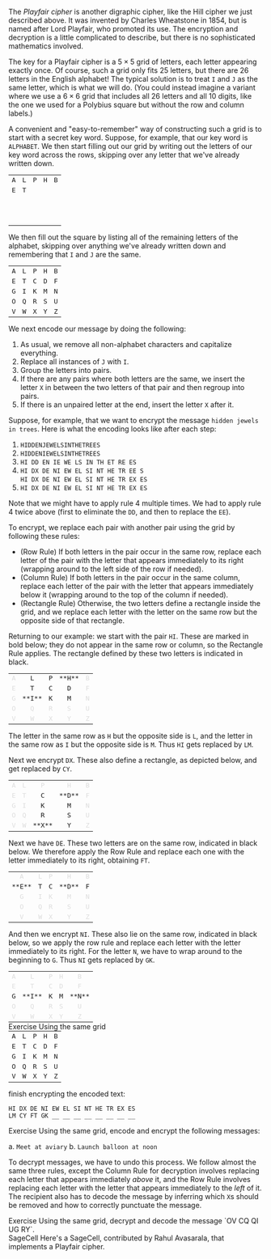 The *Playfair cipher* is another digraphic cipher, like the Hill cipher we just described above. It was invented by Charles Wheatstone in 1854, but is named after Lord Playfair, who promoted its use. The encryption and decryption is a little complicated to describe, but there is no sophisticated mathematics involved. 

The key for a Playfair cipher is a $5 \times 5$ grid of letters, each letter appearing exactly once. Of course, such a grid only fits 25 letters, but there are 26 letters in the English alphabet! The typical solution is to treat `I` and `J` as the same letter, which is what we will do. (You could instead imagine a variant where we use a $6 \times 6$ grid that includes all 26 letters and all 10 digits, like the one we used for a Polybius square but without the row and column labels.)

A convenient and "easy-to-remember" way of constructing such a grid is to start with a secret key word. Suppose, for example, that our key word is `ALPHABET`. We then start filling out our grid by writing out the letters of our key word across the rows, skipping over any letter that we've already written down. 

<table width="30%" style="margin: auto; font-family: monospace; text-align: center;">
<tr>
<td>A</td>
<td>L</td>
<td>P</td>
<td>H</td>
<td>B</td>
</tr>

<tr>
<td>E</td>
<td>T</td>
<td> </td>
<td> </td>
<td> </td>
</tr>

<tr>
<td>&nbsp;</td>
<td> </td>
<td> </td>
<td> </td>
<td> </td>
</tr>

<tr>
<td>&nbsp;</td>
<td> </td>
<td> </td>
<td> </td>
<td> </td>
</tr>

<tr>
<td>&nbsp;</td>
<td> </td>
<td> </td>
<td> </td>
<td> </td>
</tr>
</table>

We then fill out the square by listing all of the remaining letters of the alphabet, skipping over anything we've already written down and remembering that `I` and `J` are the same. 

<table width="30%" style="margin: auto; font-family: monospace; text-align: center;">
<tr>
<td>A</td>
<td>L</td>
<td>P</td>
<td>H</td>
<td>B</td>
</tr>

<tr>
<td>E</td>
<td>T</td>
<td>C</td>
<td>D</td>
<td>F</td>
</tr>

<tr>
<td>G</td>
<td>I</td>
<td>K</td>
<td>M</td>
<td>N</td>
</tr>

<tr>
<td>O</td>
<td>Q</td>
<td>R</td>
<td>S</td>
<td>U</td>
</tr>

<tr>
<td>V</td>
<td>W</td>
<td>X</td>
<td>Y</td>
<td>Z</td>
</tr>
</table>

We next encode our message by doing the following: 

1. As usual, we remove all non-alphabet characters and capitalize everything.
2. Replace all instances of `J` with `I`. 
3. Group the letters into pairs. 
4. If there are any pairs where both letters are the same, we insert the letter `X` in between the two letters of that pair and then regroup into pairs. 
5. If there is an unpaired letter at the end, insert the letter `X` after it. 

Suppose, for example, that we want to encrypt the message `hidden jewels in trees`. Here is what the encoding looks like after each step: 

1. `HIDDENJEWELSINTHETREES`
2. `HIDDENIEWELSINTHETREES`
3. `HI DD EN IE WE LS IN TH ET RE ES`
4. `HI DX DE NI EW EL SI NT HE TR EE S`  
   `HI DX DE NI EW EL SI NT HE TR EX ES`
5. `HI DX DE NI EW EL SI NT HE TR EX ES`

Note that we might have to apply rule 4 multiple times. We had to apply rule 4 twice above (first to eliminate the `DD`, and then to replace the `EE`). 

To encrypt, we replace each pair with another pair using the grid by following these rules: 

* (Row Rule) If both letters in the pair occur in the same row, replace each letter of the pair with the letter that appears immediately to its right (wrapping around to the left side of the row if needed). 
* (Column Rule) If both letters in the pair occur in the same column, replace each letter of the pair with the letter that appears immediately below it (wrapping around to the top of the column if needed). 
* (Rectangle Rule) Otherwise, the two letters define a rectangle inside the grid, and we replace each letter with the letter on the same row but the opposite side of that rectangle. 

Returning to our example: we start with the pair `HI`. These are marked in bold below; they do not appear in the same row or column, so the Rectangle Rule applies. The rectangle defined by these two letters is indicated in black. 

<table width="30%" style="margin: auto; font-family: monospace; text-align: center;">
<tr>
<td style="color: #dddddd">A</td>
<td>L</td>
<td>P</td>
<td>**H**</td>
<td style="color: #dddddd">B</td>
</tr>

<tr>
<td style="color: #dddddd">E</td>
<td>T</td>
<td>C</td>
<td>D</td>
<td style="color: #dddddd">F</td>
</tr>

<tr>
<td style="color: #dddddd">G</td>
<td>**I**</td>
<td>K</td>
<td>M</td>
<td style="color: #dddddd">N</td>
</tr>

<tr>
<td style="color: #dddddd">O</td>
<td style="color: #dddddd">Q</td>
<td style="color: #dddddd">R</td>
<td style="color: #dddddd">S</td>
<td style="color: #dddddd">U</td>
</tr>

<tr>
<td style="color: #dddddd">V</td>
<td style="color: #dddddd">W</td>
<td style="color: #dddddd">X</td>
<td style="color: #dddddd">Y</td>
<td style="color: #dddddd">Z</td>
</tr>
</table>

The letter in the same row as `H` but the opposite side is `L`, and the letter in the same row as `I` but the opposite side is `M`. Thus `HI` gets replaced by `LM`. 

Next we encrypt `DX`. These also define a rectangle, as depicted below, and get replaced by `CY`. 

<table width="30%" style="margin: auto; font-family: monospace; text-align: center;">
<tr>
<td style="color: #dddddd">A</td>
<td style="color: #dddddd">L</td>
<td style="color: #dddddd">P</td>
<td style="color: #dddddd">H</td>
<td style="color: #dddddd">B</td>
</tr>

<tr>
<td style="color: #dddddd">E</td>
<td style="color: #dddddd">T</td>
<td>C</td>
<td>**D**</td>
<td style="color: #dddddd">F</td>
</tr>

<tr>
<td style="color: #dddddd">G</td>
<td style="color: #dddddd">I</td>
<td>K</td>
<td>M</td>
<td style="color: #dddddd">N</td>
</tr>

<tr>
<td style="color: #dddddd">O</td>
<td style="color: #dddddd">Q</td>
<td>R</td>
<td>S</td>
<td style="color: #dddddd">U</td>
</tr>

<tr>
<td style="color: #dddddd">V</td>
<td style="color: #dddddd">W</td>
<td>**X**</td>
<td>Y</td>
<td style="color: #dddddd">Z</td>
</tr>
</table>

Next we have `DE`. These two letters are on the same row, indicated in black below. We therefore apply the Row Rule and replace each one with the letter immediately to its right, obtaining `FT`. 

<table width="30%" style="margin: auto; font-family: monospace; text-align: center;">
<tr>
<td style="color: #dddddd">A</td>
<td style="color: #dddddd">L</td>
<td style="color: #dddddd">P</td>
<td style="color: #dddddd">H</td>
<td style="color: #dddddd">B</td>
</tr>

<tr>
<td>**E**</td>
<td>T</td>
<td>C</td>
<td>**D**</td>
<td>F</td>
</tr>

<tr>
<td style="color: #dddddd">G</td>
<td style="color: #dddddd">I</td>
<td style="color: #dddddd">K</td>
<td style="color: #dddddd">M</td>
<td style="color: #dddddd">N</td>
</tr>

<tr>
<td style="color: #dddddd">O</td>
<td style="color: #dddddd">Q</td>
<td style="color: #dddddd">R</td>
<td style="color: #dddddd">S</td>
<td style="color: #dddddd">U</td>
</tr>

<tr>
<td style="color: #dddddd">V</td>
<td style="color: #dddddd">W</td>
<td style="color: #dddddd">X</td>
<td style="color: #dddddd">Y</td>
<td style="color: #dddddd">Z</td>
</tr>
</table>

And then we encrypt `NI`. These also lie on the same row, indicated in black below, so we apply the row rule and replace each letter with the letter immediately to its right. For the letter `N`, we have to wrap around to the beginning to `G`. Thus `NI` gets replaced by `GK`. 

<table width="30%" style="margin: auto; font-family: monospace; text-align: center;">
<tr>
<td style="color: #dddddd">A</td>
<td style="color: #dddddd">L</td>
<td style="color: #dddddd">P</td>
<td style="color: #dddddd">H</td>
<td style="color: #dddddd">B</td>
</tr>

<tr>
<td style="color: #dddddd">E</td>
<td style="color: #dddddd">T</td>
<td style="color: #dddddd">C</td>
<td style="color: #dddddd">D</td>
<td style="color: #dddddd">F</td>
</tr>

<tr>
<td>G</td>
<td>**I**</td>
<td>K</td>
<td>M</td>
<td>**N**</td>
</tr>

<tr>
<td style="color: #dddddd">O</td>
<td style="color: #dddddd">Q</td>
<td style="color: #dddddd">R</td>
<td style="color: #dddddd">S</td>
<td style="color: #dddddd">U</td>
</tr>

<tr>
<td style="color: #dddddd">V</td>
<td style="color: #dddddd">W</td>
<td style="color: #dddddd">X</td>
<td style="color: #dddddd">Y</td>
<td style="color: #dddddd">Z</td>
</tr>
</table>

<div class="element">
<span class="label">Exercise</span>
Using the same grid
<table width="30%" style="margin: auto; font-family: monospace; text-align: center;">
<tr>
<td>A</td>
<td>L</td>
<td>P</td>
<td>H</td>
<td>B</td>
</tr>

<tr>
<td>E</td>
<td>T</td>
<td>C</td>
<td>D</td>
<td>F</td>
</tr>

<tr>
<td>G</td>
<td>I</td>
<td>K</td>
<td>M</td>
<td>N</td>
</tr>

<tr>
<td>O</td>
<td>Q</td>
<td>R</td>
<td>S</td>
<td>U</td>
</tr>

<tr>
<td>V</td>
<td>W</td>
<td>X</td>
<td>Y</td>
<td>Z</td>
</tr>
</table>

finish encrypting the encoded text: 

```
HI DX DE NI EW EL SI NT HE TR EX ES
LM CY FT GK __ __ __ __ __ __ __ __
```
 
</div>

<div class="element">
<span class="label">Exercise</span>
Using the same grid, encode and encrypt the following messages:

a. `Meet at aviary`
b. `Launch balloon at noon`
</div>

To decrypt messages, we have to undo this process. We follow almost the same three rules, except the Column Rule for decryption involves replacing each letter that appears immediately *above* it, and the Row Rule involves replacing each letter with the letter that appears immediately to the *left* of it. The recipient also has to decode the message by inferring which `X`s should be removed and how to correctly punctuate the message.  

<div class="element">
<span class="label">Exercise</span>
Using the same grid, decrypt and decode the message `OV CQ QI UG RY`.
</div>

<div class="element" id="sagecell-playfair-cipher">
<span class="label">SageCell</span>
Here's a SageCell, contributed by Rahul Avasarala, that implements a Playfair cipher.
<div class="sage">
<script type="text/x-sage">
# Code contributed by Rahul Avasarala
from re import sub

# All capital letters except J
letters = "ABCDEFGHIKLMNOPQRSTUVWXYZ"

# Remove all non alphabetic characters and capitalize
def encode(text: str):
    stripped = sub(r"[^a-zA-Z]", "", text)
    return stripped.upper()

# Remove all non alphabetic characters, capitalize, and replace J with I
def encode_and_remove_J(text: str):
    return sub("J", "I", encode(text))

# Encode the text to prepare for Playfair encryption
# Use the repeat_break letter to break repeats (default: X)
def playfair_encode(text: str, repeat_break = "X"):
    if repeat_break not in list(letters):
        raise Exception("repeat_break must be a capital letter except J")
    
    text = encode_and_remove_J(text)
    i = 0
    out = ""
    while i < len(text):
        if i == len(text) - 1:
            out += text[i] + repeat_break
            i += 1
        elif text[i] == text[i + 1]:
            out += text[i] + repeat_break
            i += 1
        else:
            out += text[i:i+2]
            i += 2       
    return out

# Convert interger locations to coordinates on a 5x5 board
def convert_int_to_coord(num):
    if num < 0 or num >= 25:
        raise Exception("num must be < 25")
    return (num // 5, num % 5)

# Generate a Playfair key matrix given a key word
def generate_key(word):
    word = encode_and_remove_J(word) + letters
    seen = set()
    key = [x for x in word if x not in seen and not seen.add(x)]
    
    # Make a dict of letter to coordinate correspondences
    letter_to_coord = {x: convert_int_to_coord(i) for i, x in enumerate(key)}
    # Make a dict of coordinate to letter correspondences
    coord_to_letter = {convert_int_to_coord(i): x for i, x in enumerate(key)}
    
    return letter_to_coord, coord_to_letter
    
# Transform a pair
def transform_pair(pair, letter_to_coord, coord_to_letter, encrypt = True):
    a, b = pair
    ca, cb = letter_to_coord[a], letter_to_coord[b]

    t = 1 if encrypt else -1
    if ca[0] == cb[0]:
        cx = (ca[0], (ca[1] + t) % 5)
        cy = (cb[0], (cb[1] + t) % 5)
    elif ca[1] == cb[1]:
        cx = ((ca[0] + t) % 5, ca[1])
        cy = ((cb[0] + t) % 5, cb[1])
    else:
        cx = (ca[0], cb[1])
        cy = (cb[0], ca[1])

    return coord_to_letter[cx] + coord_to_letter[cy]
    
# Groups a list pairwise
def pairwise(iterable):
    a = iter(iterable)
    return zip(a, a)

# Encrypt the text
def encrypt(text, letter_to_coord, coord_to_letter):
    text = playfair_encode(text)
    transformed_pairs = [transform_pair(x, letter_to_coord, coord_to_letter) for x in pairwise(text)]
    return "".join(transformed_pairs)
    
# Decrypt the text
def decrypt(text, letter_to_coord, coord_to_letter):
    if len(text) % 2 == 1 or not text.isalpha() or not text.isupper() or "J" in text:
        raise Exception("invalid ciphertext")
    transformed_pairs = [transform_pair(x, letter_to_coord, coord_to_letter, encrypt = False) for x in pairwise(text)]
    return "".join(transformed_pairs)

# Create an output div
def output_div(label: str, content: str):
    s = '<div class="sagecell_interactControlCell" style="width: 100%;">'
    s += f'<label class="sagecell_interactControlLabel">{label}</label>'
    s += f'<div class="sagecell_interactControl">{content}</div>'
    s += '</div>'
    pretty_print(html(s))

@interact
def _(keyword=input_box(default="ALPHABET", label="Keyword", height=5, width=80),
      text=input_box(default="Hidden Jewels in the Trees!!!!!", label="Input", height=5, width=80),
      actions=selector(["encrypt", "decrypt"], buttons=True, label="Action")):
    
    letter_to_coord, coord_to_letter = generate_key(keyword)
    s = "<table style='text-align: center;' width='25%'>"
    for i in range(5):
        s += "<tr>"
        for j in range(5):
            s += f"<td>{coord_to_letter[i,j]}</td>"
        s += "</tr>"
    output_div("Grid", s)
    
    output = eval(actions)(text, letter_to_coord, coord_to_letter)
    output_div("Output", f'<textarea readonly rows="5" cols="80">{output}</textarea>')
</script>
</div>
</div>

